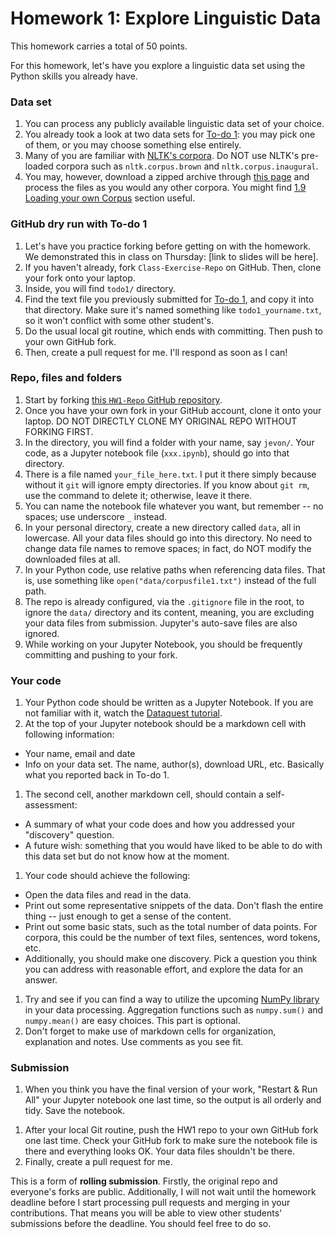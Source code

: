 # Homework 1: Explore Linguistic Data
This homework carries a total of 50 points.

For this homework, let's have you explore a linguistic data set using the Python skills you already have.

### Data set

1. You can process any publicly available linguistic data set of your choice.
1. You already took a look at two data sets for [To-do 1](https://github.com/Data-Science-for-Linguists-2020/Home/blob/master/todo.md#todo1): you may pick one of them, or you may choose something else entirely.
1. Many of you are familiar with [NLTK's corpora](http://www.nltk.org/nltk_data/). Do NOT use NLTK's pre-loaded corpora such as `nltk.corpus.brown` and `nltk.corpus.inaugural`.
1. You may, however, download a zipped archive through [this page](http://www.nltk.org/nltk_data/) and process the files as you would any other corpora. You might find [1.9 Loading your own Corpus](http://www.nltk.org/book/ch02.html#loading-your-own-corpus) section useful.


### GitHub dry run with To-do 1
1. Let's have you practice forking before getting on with the homework. We demonstrated this in class on Thursday: [link to slides will be here].
1. If you haven't already, fork `Class-Exercise-Repo` on GitHub. Then, clone your fork onto your laptop.
1. Inside, you will find `todo1/` directory.
1. Find the text file you previously submitted for [To-do 1](https://github.com/Data-Science-for-Linguists-2020/Home/blob/master/todo.md#todo1), and copy it into that directory. Make sure it's named something like `todo1_yourname.txt`, so it won't conflict with some other student's.
1. Do the usual local git routine, which ends with committing. Then push to your own GitHub fork.
1. Then, create a pull request for me. I'll respond as soon as I can!



### Repo, files and folders
1. Start by forking [this `HW1-Repo` GitHub repository](https://github.com/Data-Science-for-Linguists-2020/HW1-Repo).
1. Once you have your own fork in your GitHub account, clone it onto your laptop. DO NOT DIRECTLY CLONE MY ORIGINAL REPO WITHOUT FORKING FIRST.
1. In the directory, you will find a folder with your name, say `jevon/`. Your code, as a Jupyter notebook file (`xxx.ipynb`), should go into that directory.
1. There is a file named `your_file_here.txt`. I put it there simply because without it `git` will ignore empty directories. If you know about `git rm`, use the command to delete it; otherwise, leave it there.
1. You can name the notebook file whatever you want, but remember -- no spaces; use underscore `_` instead.
1. In your personal directory, create a new directory called `data`, all in lowercase. All your data files should go into this directory. No need to change data file names to remove spaces; in fact, do NOT modify the downloaded files at all.
1. In your Python code, use relative paths when referencing data files. That is, use something like  `open("data/corpusfile1.txt")` instead of the full path.
1. The repo is already configured, via the `.gitignore` file in the root, to ignore the `data/` directory and its content, meaning, you are excluding your data files from submission. Jupyter's auto-save files are also ignored.
1. While working on your Jupyter Notebook, you should be frequently committing and pushing to your fork.

### Your code
1. Your Python code should be written as a Jupyter Notebook. If you are not familiar with it, watch the [Dataquest tutorial](https://github.com/Data-Science-for-Linguists-2020/Home/blob/master/resources.md#tools).
1. At the top of your Jupyter notebook should be a markdown cell with following information:
  - Your name, email and date
  - Info on your data set. The name, author(s), download URL, etc. Basically what you reported back in To-do 1.
1. The second cell, another markdown cell, should contain a self-assessment:
  - A summary of what your code does and how you addressed your "discovery" question.
  - A future wish: something that you would have liked to be able to do with this data set but do not know how at the moment.
1. Your code should achieve the following:
  - Open the data files and read in the data.
  - Print out some representative snippets of the data. Don't flash the entire thing -- just enough to get a sense of the content.
  - Print out some basic stats, such as the total number of data points. For corpora, this could be the number of text files, sentences, word tokens, etc.
  - Additionally, you should make one discovery. Pick a question you think you can address with reasonable effort, and explore the data for an answer.
1. Try and see if you can find a way to utilize the upcoming [NumPy library](https://github.com/Data-Science-for-Linguists-2020/Home/blob/master/resources.md#data_processing) in your data processing. Aggregation functions such as `numpy.sum()` and `numpy.mean()` are easy choices. This part is optional.
1. Don't forget to make use of markdown cells for organization, explanation and notes. Use comments as you see fit.

### Submission
1. When you think you have the final version of your work, "Restart & Run All" your Jupyter notebook one last time, so the output is all orderly and tidy. Save the notebook.
<!-- 1. You should also save an HTML version of your notebook: "Download as -> HTML (.html)". Place it in the same directory as your `.ipynb` file. -->
1. After your local Git routine, push the HW1 repo to your own GitHub fork one last time. Check your GitHub fork to make sure the notebook file is there and everything looks OK. Your data files shouldn't be there.
1. Finally, create a pull request for me.


This is a form of **rolling submission**.
Firstly, the original repo and everyone's forks are public.
Additionally, I will not wait until the homework deadline before I start processing pull requests and merging in your contributions.
That means you will be able to view other students' submissions before the deadline. You should feel free to do so.

